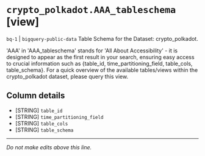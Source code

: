 # `crypto_polkadot.AAA_tableschema` [view]
`bq-1` | `bigquery-public-data`
Table Schema for the Dataset: crypto_polkadot.

'AAA' in 'AAA_tableschema' stands for 'All About Accessibility' - it is designed to appear as the first result in your search, ensuring easy access to crucial information such as {table_id, time_partitioning_field, table_cols, table_schema}. For a quick overview of the available tables/views within the crypto_polkadot dataset, please query this view.

## Column details
* [STRING]    `table_id`
* [STRING]    `time_partitioning_field`
* [STRING]    `table_cols`
* [STRING]    `table_schema`

-------------------------------------------------------------------------------
*Do not make edits above this line.*

